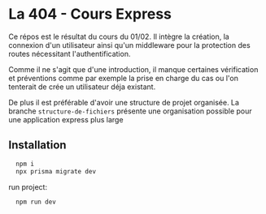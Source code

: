 # La 404 - Cours Express

Ce répos est le résultat du cours du 01/02.
Il intègre la création, la connexion d'un utilisateur ainsi qu'un middleware pour la protection des routes nécessitant l'authentification.

Comme il ne s'agit que d'une introduction, il manque certaines vérification et préventions comme par exemple la prise en charge du cas ou l'on tenterait de crée un utilisateur déja existant.

De plus il est préférable d'avoir une structure de projet organisée. La branche `structure-de-fichiers` présente une organisation possible pour une application express plus large

## Installation

```bash
  npm i
  npx prisma migrate dev
```

run project:

```bash
  npm run dev
```
